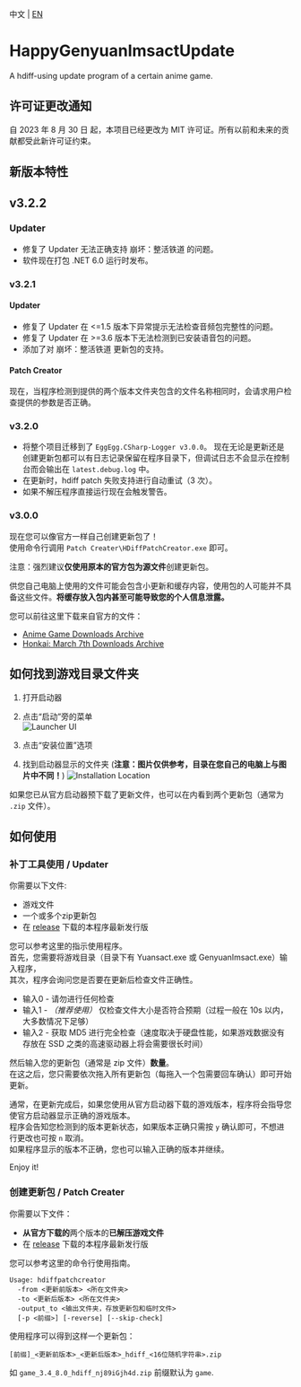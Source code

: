中文 | [EN](https://github.com/YYHEggEgg/HappyGenyuanImsactUpdate/blob/main/README.md)

# HappyGenyuanImsactUpdate
A hdiff-using update program of a certain anime game.   

## 许可证更改通知
自 2023 年 8 月 30 日 起，本项目已经更改为 MIT 许可证。所有以前和未来的贡献都受此新许可证约束。

## 新版本特性
## v3.2.2
### Updater
- 修复了 Updater 无法正确支持 崩坏：整活铁道 的问题。
- 软件现在打包 .NET 6.0 运行时发布。

### v3.2.1
#### Updater
- 修复了 Updater 在 <=1.5 版本下异常提示无法检查音频包完整性的问题。
- 修复了 Updater 在 >=3.6 版本下无法检测到已安装语音包的问题。
- 添加了对 崩坏：整活铁道 更新包的支持。

#### Patch Creator
现在，当程序检测到提供的两个版本文件夹包含的文件名称相同时，会请求用户检查提供的参数是否正确。

### v3.2.0
- 将整个项目迁移到了 `EggEgg.CSharp-Logger v3.0.0`。
  现在无论是更新还是创建更新包都可以有日志记录保留在程序目录下，但调试日志不会显示在控制台而会输出在 `latest.debug.log` 中。
- 在更新时，hdiff patch 失败支持进行自动重试（3 次）。
- 如果不解压程序直接运行现在会触发警告。

### v3.0.0
现在您可以像官方一样自己创建更新包了！    
使用命令行调用 `Patch Creater\HDiffPatchCreator.exe` 即可。

注意：强烈建议**仅使用原本的官方包为源文件**创建更新包。

供您自己电脑上使用的文件可能会包含小更新和缓存内容，使用包的人可能并不具备这些文件。**将缓存放入包内甚至可能导致您的个人信息泄露。**

您可以前往这里下载来自官方的文件：

- [Anime Game Downloads Archive](https://github.com/Angoks/GI-Download-Library)
- [Honkai: March 7th Downloads Archive](https://github.com/keitarogg/HSR-Download-Library)

## 如何找到游戏目录文件夹    
1. 打开启动器   
2. 点击“启动”旁的菜单    
![Launcher UI](https://raw.githubusercontent.com/YYHEggEgg/HappyGenyuanImsactUpdate/main/Tutorial%20Images/rel_v2.1.2%2B/img01.jpg)    

3. 点击“安装位置”选项
4. 找到启动器显示的文件夹 (**注意：图片仅供参考，目录在您自己的电脑上与图片中不同！**)
![Installation Location](https://raw.githubusercontent.com/YYHEggEgg/HappyGenyuanImsactUpdate/main/Tutorial%20Images/rel_v2.1.2%2B/img02.jpg)  

如果您已从官方启动器预下载了更新文件，也可以在内看到两个更新包（通常为 `.zip` 文件）。

## 如何使用
### 补丁工具使用 / Updater
你需要以下文件:

- 游戏文件
- 一个或多个zip更新包
- 在 [release](https://github.com/YYHEggEgg/HappyGenyuanImsactUpdate/releases) 下载的本程序最新发行版

您可以参考这里的指示使用程序。     
首先，您需要将游戏目录（目录下有 Yuansact.exe 或 GenyuanImsact.exe）输入程序，         
其次，程序会询问您是否要在更新后检查文件正确性。
- 输入0 - 请勿进行任何检查
- 输入1 - _（推荐使用）_ 仅检查文件大小是否符合预期（过程一般在 10s 以内，大多数情况下足够）
- 输入2 - 获取 MD5 进行完全检查（速度取决于硬盘性能，如果游戏数据没有存放在 SSD 之类的高速驱动器上将会需要很长时间）

然后输入您的更新包（通常是 zip 文件）**数量**。     
在这之后，您只需要依次拖入所有更新包（每拖入一个包需要回车确认）即可开始更新。

通常，在更新完成后，如果您使用从官方启动器下载的游戏版本，程序将会指导您使官方启动器显示正确的游戏版本。     
程序会告知您检测到的版本更新状态，如果版本正确只需按 `y` 确认即可，不想进行更改也可按 `n` 取消。       
如果程序显示的版本不正确，您也可以输入正确的版本并继续。

Enjoy it!

### 创建更新包 / Patch Creater
你需要以下文件：

- **从官方下载的**两个版本的**已解压游戏文件**
- 在 [release](https://github.com/YYHEggEgg/HappyGenyuanImsactUpdate/releases) 下载的本程序最新发行版

您可以参考这里的命令行使用指南。     
```
Usage: hdiffpatchcreator
  -from <更新前版本> <所在文件夹>
  -to <更新后版本> <所在文件夹>
  -output_to <输出文件夹，存放更新包和临时文件>
  [-p <前缀>] [-reverse] [--skip-check]
```

使用程序可以得到这样一个更新包：
```
[前缀]_<更新前版本>_<更新后版本>_hdiff_<16位随机字符串>.zip
```
如 `game_3.4_8.0_hdiff_nj89iGjh4d.zip`
前缀默认为 `game`.